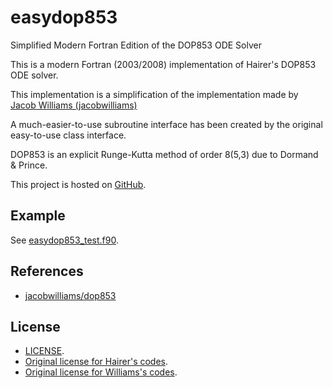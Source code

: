 # easydop853
Simplified Modern Fortran Edition of the DOP853 ODE Solver



This is a modern Fortran (2003/2008) implementation of Hairer's DOP853 ODE solver.

This implementation is a simplification of the implementation made by [Jacob Williams (jacobwilliams)](https://github.com/jacobwilliams)

A much-easier-to-use subroutine interface has been created by the original easy-to-use class interface.

DOP853 is an explicit Runge-Kutta method of order 8(5,3) due to Dormand & Prince.

This project is hosted on [GitHub](https://github.com/GasinAn/easydop853).

## Example

See [easydop853_test.f90](https://github.com/GasinAn/easydop853/blob/main/easydop853_test.f90).

## References

* [jacobwilliams/dop853](https://github.com/jacobwilliams/dop853)

## License

* [LICENSE](https://github.com/GasinAn/easydop853/blob/main/LICENSE).
* [Original license for Hairer's codes](http://www.unige.ch/~hairer/prog/licence.txt).
* [Original license for Williams's codes](https://raw.githubusercontent.com/jacobwilliams/dop853/master/LICENSE).

